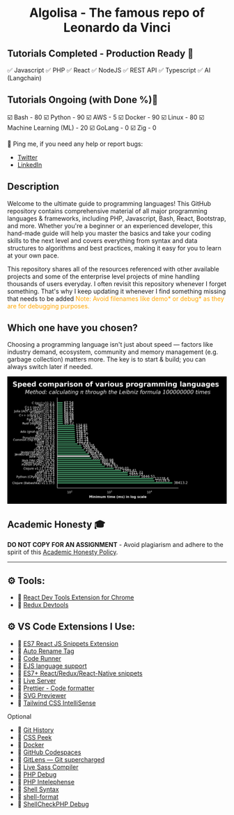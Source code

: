 <h1 align="center">Algolisa - The famous repo of Leonardo da Vinci</h1>

## Tutorials Completed - Production Ready 🥳

✅ Javascript
✅ PHP
✅ React
✅ NodeJS
✅ REST API
✅ Typescript
✅ AI (Langchain)

## Tutorials Ongoing (with Done %)😤

☑️ Bash - 80
☑️ Python - 90
☑️ AWS - 5
☑️ Docker - 90
☑️ Linux - 80
☑️ Machine Learning (ML) - 20
☑️ GoLang - 0
☑️ Zig - 0

🚀 Ping me, if you need any help or report bugs:

- [Twitter](https://twitter.com/sagar4nfs)
- [LinkedIn](https://www.linkedin.com/in/sagar-verma-57ba6a1b0/)

## Description

Welcome to the ultimate guide to programming languages! This GitHub repository contains comprehensive material of all major programming languages & frameworks, including PHP, Javascript, Bash, React, Bootstrap, and more. Whether you're a beginner or an experienced developer, this hand-made guide will help you master the basics and take your coding skills to the next level and covers everything from syntax and data structures to algorithms and best practices, making it easy for you to learn at your own pace.

This repository shares all of the resources referenced with other available projects and some of the enterprise level projects of mine handling thousands of users everyday. I often revisit this repository whenever I forget something. That's why I keep updating it whenever I find something missing that needs to be added <span style="color:orange;">Note: Avoid filenames like demo* or debug* as they are for debugging purposes.</span>

## Which one have you chosen?

Choosing a programming language isn't just about speed — factors like industry demand, ecosystem, community and memory management (e.g. garbage collection) matters more. The key is to start & build; you can always switch later if needed.

![Which one have you chosen?](I_AM_SPEED.png)

## Academic Honesty 🎓

**DO NOT COPY FOR AN ASSIGNMENT** - Avoid plagiarism and adhere to the spirit of this [Academic Honesty Policy](https://www.freecodecamp.org/news/academic-honesty-policy/).

---

## ⚙ Tools:

- 🔗 [React Dev Tools Extension for Chrome](https://chrome.google.com/webstore/detail/react-developer-tools/fmkadmapgofadopljbjfkapdkoienihi)
- 🔗 [Redux Devtools](https://github.com/reduxjs/redux-devtools)

## ⚙ VS Code Extensions I Use:

- 🔗 [ES7 React JS Snippets Extension](https://marketplace.visualstudio.com/items?itemName=dsznajder.es7-react-js-snippets)
- 🔗 [Auto Rename Tag](https://marketplace.visualstudio.com/items?itemName=formulahendry.auto-rename-tag)
- 🔗 [Code Runner](https://marketplace.visualstudio.com/items?itemName=formulahendry.code-runner)
- 🔗 [EJS language support](https://marketplace.visualstudio.com/items?itemName=DigitalBrainstem.javascript-ejs-support)
- 🔗 [ES7+ React/Redux/React-Native snippets](https://marketplace.visualstudio.com/items?itemName=dsznajder.es7-react-js-snippets)
- 🔗 [Live Server](https://marketplace.visualstudio.com/items?itemName=ritwickdey.LiveServer)
- 🔗 [Prettier - Code formatter](https://marketplace.visualstudio.com/items?itemName=esbenp.prettier-vscode)
- 🔗 [SVG Previewer](https://marketplace.visualstudio.com/items?itemName=vitaliymaz.vscode-svg-previewer)
- 🔗 [Tailwind CSS IntelliSense](https://marketplace.visualstudio.com/items?itemName=bradlc.vscode-tailwindcss)

Optional

- 🔗 [Git History](https://marketplace.visualstudio.com/items?itemName=donjayamanne.githistory)
- 🔗 [CSS Peek](https://marketplace.visualstudio.com/items?itemName=pranaygp.vscode-css-peek)
- 🔗 [Docker](https://marketplace.visualstudio.com/items?itemName=ms-azuretools.vscode-docker)
- 🔗 [GitHub Codespaces](https://marketplace.visualstudio.com/items?itemName=GitHub.codespaces)
- 🔗 [GitLens — Git supercharged](https://marketplace.visualstudio.com/items?itemName=eamodio.gitlens)
- 🔗 [Live Sass Compiler](https://marketplace.visualstudio.com/items?itemName=glenn2223.live-sass)
- 🔗 [PHP Debug](https://marketplace.visualstudio.com/items?itemName=xdebug.php-debug)
- 🔗 [PHP Intelephense](https://marketplace.visualstudio.com/items?itemName=bmewburn.vscode-intelephense-client)
- 🔗 [Shell Syntax](https://marketplace.visualstudio.com/items?itemName=bmalehorn.shell-syntax)
- 🔗 [shell-format](https://marketplace.visualstudio.com/items?itemName=foxundermoon.shell-format)
- 🔗 [ShellCheckPHP Debug](https://marketplace.visualstudio.com/items?itemName=timonwong.shellcheck)
